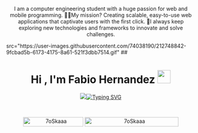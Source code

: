 <p align="center">
I am a computer engineering student with a huge passion for web and mobile programming. 😶‍🌫️My mission? Creating scalable, easy-to-use web applications that captivate users with the first click. 🐰I always keep exploring new technologies and frameworks to innovate and solve challenges.
</p>
 src="https://user-images.githubusercontent.com/74038190/212748842-9fcbad5b-6173-4175-8a61-521f3dbb7514.gif"
##

<h1 align="center">Hi , I'm Fabio Hernandez <img src="https://media.giphy.com/media/hvRJCLFzcasrR4ia7z/giphy.gif" width="35"></h1>
<p align="center">
  <a href="https://git.io/typing-svg"><img src="https://readme-typing-svg.demolab.com?fo<a href="https://git.io/typing-svg"><img src="https://readme-typing-svg.demolab.com?font=Fira+Code&weight=600&size=22&pause=1000&color=F7F05A&center=true&vCenter=true&random=false&width=435&lines=Informatic+student" alt="Typing SVG" /></a>
</p>

<br>

<p align="center"> 
	<img src="https://komarev.com/ghpvc/?username=7oSkaaa&label=Profile%20views&color=0047AB&style=plastic?" alt="7oSkaaa" height=25px, width=160px/> 
	<!---
		<a href = "https://commits.top/egypt.html" target="_blank">
			<img src="https://aktive.tk/egypt/7oSkaaa?color=red" alt="Most Active Users" target="_blank" height=25px, width=250px/> 
		</a>
	-->
	<a href = "https://commits.top/egypt.html" target="_blank">
		<img src="https://enfsgag3ayy6w9q.m.pipedream.net/&style=plastic" alt="7oSkaaa" target="_blank" height=25px, width=250px/> 
	</a>

</p>


